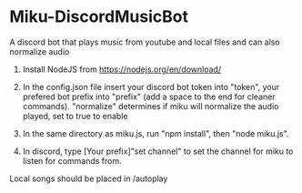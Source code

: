 # Miku-DiscordMusicBot
A discord bot that plays music from youtube and local files and can also normalize audio

1. Install NodeJS from https://nodejs.org/en/download/

2. In the config.json file insert your discord bot token into "token", your prefered bot prefix into "prefix" (add a space to the end for cleaner commands). "normalize" determines if miku will normalize the audio played, set to true to enable

3. In the same directory as miku.js, run "npm install", then "node miku.js". 

4. In discord, type [Your prefix]"set channel" to set the channel for miku to listen for commands from.

Local songs should be placed in /autoplay

